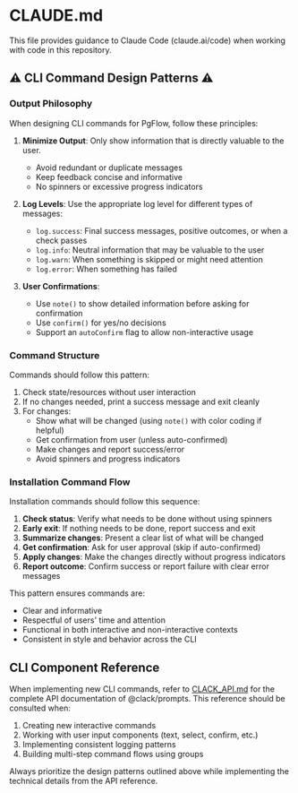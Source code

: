 # CLAUDE.md

This file provides guidance to Claude Code (claude.ai/code) when working with code in this repository.

## ⚠️ CLI Command Design Patterns ⚠️

### Output Philosophy

When designing CLI commands for PgFlow, follow these principles:

1. **Minimize Output**: Only show information that is directly valuable to the user.

   - Avoid redundant or duplicate messages
   - Keep feedback concise and informative
   - No spinners or excessive progress indicators

2. **Log Levels**: Use the appropriate log level for different types of messages:

   - `log.success`: Final success messages, positive outcomes, or when a check passes
   - `log.info`: Neutral information that may be valuable to the user
   - `log.warn`: When something is skipped or might need attention
   - `log.error`: When something has failed

3. **User Confirmations**:
   - Use `note()` to show detailed information before asking for confirmation
   - Use `confirm()` for yes/no decisions
   - Support an `autoConfirm` flag to allow non-interactive usage

### Command Structure

Commands should follow this pattern:

1. Check state/resources without user interaction
2. If no changes needed, print a success message and exit cleanly
3. For changes:
   - Show what will be changed (using `note()` with color coding if helpful)
   - Get confirmation from user (unless auto-confirmed)
   - Make changes and report success/error
   - Avoid spinners and progress indicators

### Installation Command Flow

Installation commands should follow this sequence:

1. **Check status**: Verify what needs to be done without using spinners
2. **Early exit**: If nothing needs to be done, report success and exit
3. **Summarize changes**: Present a clear list of what will be changed
4. **Get confirmation**: Ask for user approval (skip if auto-confirmed)
5. **Apply changes**: Make the changes directly without progress indicators
6. **Report outcome**: Confirm success or report failure with clear error messages

This pattern ensures commands are:

- Clear and informative
- Respectful of users' time and attention
- Functional in both interactive and non-interactive contexts
- Consistent in style and behavior across the CLI

## CLI Component Reference

When implementing new CLI commands, refer to [CLACK_API.md](./CLACK_API.md) for the complete API documentation of @clack/prompts. This reference should be consulted when:

1. Creating new interactive commands
2. Working with user input components (text, select, confirm, etc.)
3. Implementing consistent logging patterns
4. Building multi-step command flows using groups

Always prioritize the design patterns outlined above while implementing the technical details from the API reference.
